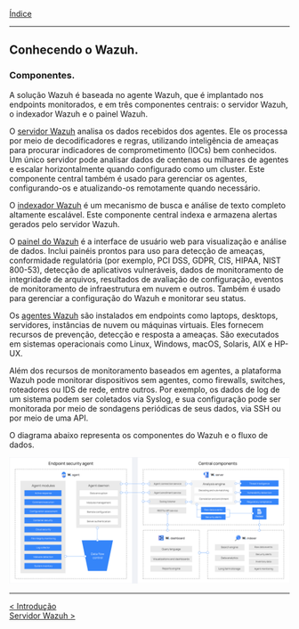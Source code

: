 [Índice](Indice.md)  
___
## Conhecendo o Wazuh.

### Componentes.

A solução Wazuh é baseada no agente Wazuh, que é implantado nos endpoints monitorados, e em três componentes centrais: o servidor Wazuh, o indexador Wazuh e o painel Wazuh.

O [servidor Wazuh](Wazuh_Server.md) analisa os dados recebidos dos agentes. Ele os processa por meio de decodificadores e regras, utilizando inteligência de ameaças para procurar indicadores de comprometimento (IOCs) bem conhecidos. Um único servidor pode analisar dados de centenas ou milhares de agentes e escalar horizontalmente quando configurado como um cluster. Este componente central também é usado para gerenciar os agentes, configurando-os e atualizando-os remotamente quando necessário.

O [indexador Wazuh](Wazuh_Indexer.md) é um mecanismo de busca e análise de texto completo altamente escalável. Este componente central indexa e armazena alertas gerados pelo servidor Wazuh.

O [painel do Wazuh](Wazuh_Dashboard.md) é a interface de usuário web para visualização e análise de dados. Inclui painéis prontos para uso para detecção de ameaças, conformidade regulatória (por exemplo, PCI DSS, GDPR, CIS, HIPAA, NIST 800-53), detecção de aplicativos vulneráveis, dados de monitoramento de integridade de arquivos, resultados de avaliação de configuração, eventos de monitoramento de infraestrutura em nuvem e outros. Também é usado para gerenciar a configuração do Wazuh e monitorar seu status.

Os [agentes Wazuh](Wazuh_Agent.md) são instalados em endpoints como laptops, desktops, servidores, instâncias de nuvem ou máquinas virtuais. Eles fornecem recursos de prevenção, detecção e resposta a ameaças. São executados em sistemas operacionais como Linux, Windows, macOS, Solaris, AIX e HP-UX.

Além dos recursos de monitoramento baseados em agentes, a plataforma Wazuh pode monitorar dispositivos sem agentes, como firewalls, switches, roteadores ou IDS de rede, entre outros. Por exemplo, os dados de log de um sistema podem ser coletados via Syslog, e sua configuração pode ser monitorada por meio de sondagens periódicas de seus dados, via SSH ou por meio de uma API.

O diagrama abaixo representa os componentes do Wazuh e o fluxo de dados.

![Components_Wwazuh-components-and-data-flow1](Images/wazuh-components-and-data-flow1.png)

___
[< Introdução](README.md)  
[Servidor Wazuh >](Wazuh_Server.md)
